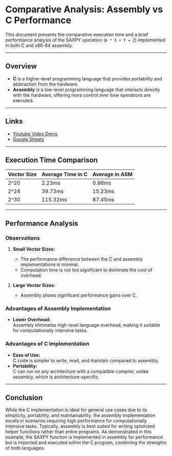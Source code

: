# **Comparative Analysis: Assembly vs C Performance**

This document presents the comparative execution time and a brief performance analysis of the SAXPY operation (`A * X + Y = Z`) implemented in both C and x86-64 assembly.

---

## **Overview**
- **C** is a higher-level programming language that provides portability and abstraction from the hardware.
- **Assembly** is a low-level programming language that interacts directly with the hardware, offering more control over how operations are executed.

---

## **Links**
- [Youtube Video Demo](https://youtu.be/MI1Lojmh7V0)
- [Google Sheets](https://docs.google.com/spreadsheets/d/1RmcmYTp1j9W37Lek3_fiPVRrQwVgZs-oP7rN8UH9siE/edit?gid=0#gid=0)

---

## **Execution Time Comparison**

| **Vector Size** | **Average Time in C** | **Average in ASM** |
|-----------------|-----------------------|--------------------|
| 2^20            | 2.23ms                | 0.86ms             |
| 2^24            | 39.73ms               | 15.23ms            |
| 2^30            | 115.32ms              | 87.45ms            |

---

## **Performance Analysis**

### **Observations**
1. **Small Vector Sizes:**
   - The performance difference between the C and assembly implementations is minimal.
   - Computation time is not too significant to dominate the cost of overhead.

2. **Large Vector Sizes:**
   - Assembly shows significant performance gains over C.

### **Advantages of Assembly Implementation**
- **Lower Overhead:**  
  Assembly eliminates high-level language overhead, making it suitable for computationally intensive tasks.

### **Advantages of C Implementation**
- **Ease of Use:**  
  C code is simpler to write, read, and maintain compared to assembly.
- **Portability:**  
  C can run on any architecture with a compatible compiler, unlike assembly, which is architecture-specific.

---

## **Conclusion**
While the C implementation is ideal for general use cases due to its simplicity, portability, and maintainability, the assembly implementation excels in scenarios requiring high performance for computationally intensive tasks. Typically, assembly is best suited for writing optimized helper functions rather than entire programs. As demonstrated in this example, the SAXPY function is implemented in assembly for performance but is imported and executed within the C program, combining the strengths of both languages.
